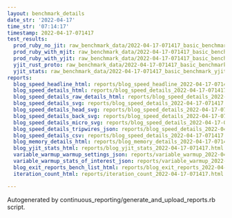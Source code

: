 ```yaml
---
layout: benchmark_details
date_str: '2022-04-17'
time_str: '07:14:17'
timestamp: 2022-04-17-071417
test_results:
  prod_ruby_no_jit: raw_benchmark_data/2022-04-17-071417_basic_benchmark_prod_ruby_no_jit.json
  prod_ruby_with_mjit: raw_benchmark_data/2022-04-17-071417_basic_benchmark_prod_ruby_with_mjit.json
  prod_ruby_with_yjit: raw_benchmark_data/2022-04-17-071417_basic_benchmark_prod_ruby_with_yjit.json
  yjit_rust_proto: raw_benchmark_data/2022-04-17-071417_basic_benchmark_yjit_rust_proto.json
  yjit_stats: raw_benchmark_data/2022-04-17-071417_basic_benchmark_yjit_stats.json
reports:
  blog_speed_headline_html: reports/blog_speed_headline_2022-04-17-071417.html
  blog_speed_details_html: reports/blog_speed_details_2022-04-17-071417.html
  blog_speed_details_raw_details_html: reports/blog_speed_details_2022-04-17-071417.raw_details.html
  blog_speed_details_svg: reports/blog_speed_details_2022-04-17-071417.svg
  blog_speed_details_head_svg: reports/blog_speed_details_2022-04-17-071417.head.svg
  blog_speed_details_back_svg: reports/blog_speed_details_2022-04-17-071417.back.svg
  blog_speed_details_micro_svg: reports/blog_speed_details_2022-04-17-071417.micro.svg
  blog_speed_details_tripwires_json: reports/blog_speed_details_2022-04-17-071417.tripwires.json
  blog_speed_details_csv: reports/blog_speed_details_2022-04-17-071417.csv
  blog_memory_details_html: reports/blog_memory_details_2022-04-17-071417.html
  blog_yjit_stats_html: reports/blog_yjit_stats_2022-04-17-071417.html
  variable_warmup_warmup_settings_json: reports/variable_warmup_2022-04-17-071417.warmup_settings.json
  variable_warmup_stats_of_interest_json: reports/variable_warmup_2022-04-17-071417.stats_of_interest.json
  blog_exit_reports_bench_list_html: reports/blog_exit_reports_2022-04-17-071417.bench_list.html
  iteration_count_html: reports/iteration_count_2022-04-17-071417.html

---
```

Autogenerated by continuous_reporting/generate_and_upload_reports.rb script.
